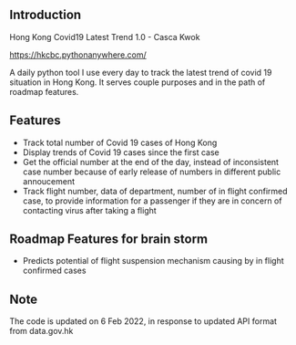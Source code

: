 Introduction
------------

Hong Kong Covid19 Latest Trend 1.0 - Casca Kwok

https://hkcbc.pythonanywhere.com/

A daily python tool I use every day to track the latest trend of covid 19 situation in Hong Kong.  It serves couple purposes and in the path of roadmap features.

Features
------------

- Track total number of Covid 19 cases of Hong Kong
- Display trends of  Covid 19 cases since the first case
- Get the official number at the end of the day, instead of inconsistent case number because of early release of numbers in different public annoucement
- Track flight number, data of department, number of in flight confirmed case, to provide information for a passenger if they are in concern of contacting virus after taking a flight


Roadmap Features for brain storm
---------------------------------
- Predicts potential of flight suspension mechanism causing by in flight confirmed cases

Note
------------
The code is updated on 6 Feb 2022, in response to updated API format from data.gov.hk
